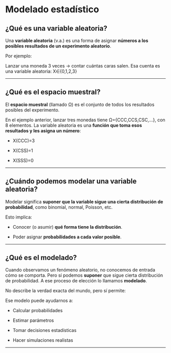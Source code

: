# Modelado estadístico

## ¿Qué es una variable aleatoria?

Una **variable aleatoria** (v.a.) es una forma de asignar **números a los posibles resultados de un experimento aleatorio**.

Por ejemplo:

Lanzar una moneda 3 veces → contar cuántas caras salen.
Esa cuenta es una variable aleatoria:
X∈{0,1,2,3}

***

## ¿Qué es el espacio muestral?

El **espacio muestral** (llamado Ω) es el conjunto de todos los resultados posibles del experimento.

En el ejemplo anterior, lanzar tres monedas tiene Ω={CCC,CCS,CSC,...}, con 8 elementos.
La variable aleatoria es una **función que toma esos resultados y les asigna un número**:

* X(CCC)=3

* X(CSS)=1

* X(SSS)=0

***

## ¿Cuándo podemos modelar una variable aleatoria?

Modelar significa **suponer que la variable sigue una cierta distribución de probabilidad**, como binomial, normal, Poisson, etc.

Esto implica:

* Conocer (o asumir) **qué forma tiene la distribución**.

* Poder asignar **probabilidades a cada valor posible**.

***

## ¿Qué es el modelado?

Cuando observamos un fenómeno aleatorio, no conocemos de entrada cómo se comporta. Pero sí podemos **suponer** que sigue cierta distribución de probabilidad. A ese proceso de elección lo llamamos **modelado**.


No describe la verdad exacta del mundo, pero sí permite:

Ese modelo puede ayudarnos a:

* Calcular probabilidades

* Estimar parámetros

* Tomar decisiones estadísticas

* Hacer simulaciones realistas

***
